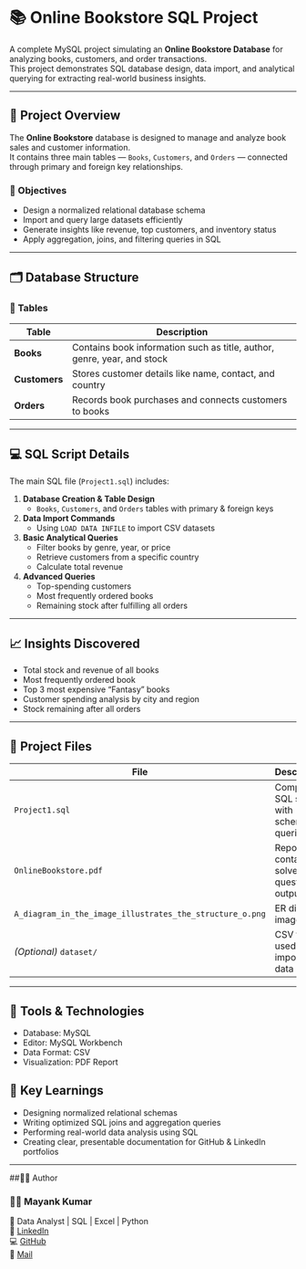 # 📚 Online Bookstore SQL Project

A complete MySQL project simulating an **Online Bookstore Database** for analyzing books, customers, and order transactions.  
This project demonstrates SQL database design, data import, and analytical querying for extracting real-world business insights.

---

## 🧩 Project Overview

The **Online Bookstore** database is designed to manage and analyze book sales and customer information.  
It contains three main tables — `Books`, `Customers`, and `Orders` — connected through primary and foreign key relationships.

### 🎯 Objectives
- Design a normalized relational database schema  
- Import and query large datasets efficiently  
- Generate insights like revenue, top customers, and inventory status  
- Apply aggregation, joins, and filtering queries in SQL

---

## 🗂️ Database Structure

### 📘 Tables
| Table | Description |
|-------|--------------|
| **Books** | Contains book information such as title, author, genre, year, and stock |
| **Customers** | Stores customer details like name, contact, and country |
| **Orders** | Records book purchases and connects customers to books |

---

## 💻 SQL Script Details

The main SQL file (`Project1.sql`) includes:

1. **Database Creation & Table Design**  
   - `Books`, `Customers`, and `Orders` tables with primary & foreign keys  
2. **Data Import Commands**  
   - Using `LOAD DATA INFILE` to import CSV datasets  
3. **Basic Analytical Queries**  
   - Filter books by genre, year, or price  
   - Retrieve customers from a specific country  
   - Calculate total revenue  
4. **Advanced Queries**  
   - Top-spending customers  
   - Most frequently ordered books  
   - Remaining stock after fulfilling all orders  

---

## 📈 Insights Discovered
  - Total stock and revenue of all books
  - Most frequently ordered book
  - Top 3 most expensive “Fantasy” books
  - Customer spending analysis by city and region
  - Stock remaining after all orders

---

## 📄 Project Files
| File                                                     | Description                               |
| -------------------------------------------------------- | ----------------------------------------- |
| `Project1.sql`                                           | Complete SQL script with schema & queries |
| `OnlineBookstore.pdf`                                    | Report containing solved question outputs |
| `A_diagram_in_the_image_illustrates_the_structure_o.png` | ER diagram image                          |
| *(Optional)* `dataset/`                                  | CSV files used for importing data         |

---

## 🧰 Tools & Technologies
  - Database: MySQL
  - Editor: MySQL Workbench
  - Data Format: CSV
  - Visualization: PDF Report 

## 🌟 Key Learnings
  - Designing normalized relational schemas
  - Writing optimized SQL joins and aggregation queries
  - Performing real-world data analysis using SQL
  - Creating clear, presentable documentation for GitHub & LinkedIn portfolios

---

##👨‍💻 Author

### 👨‍💻 Mayank Kumar  
📍 Data Analyst | SQL | Excel | Python  
🔗 [LinkedIn](https://www.linkedin.com/in/mayank-kumar-2003y/)  
💻 [GitHub](https://github.com/mayankkumar790)  
📧 [Mail](mailto:mayankkumar21july@gmail.com)
